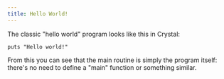 ```yaml
---
title: Hello World!
---
```


The classic "hello world" program looks like this in Crystal:

```crystal
puts "Hello world!"
```

From this you can see that the main routine is simply the program itself: there's no need to define a "main" function or something similar.

